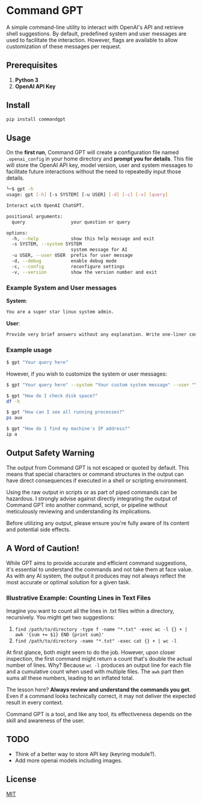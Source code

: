 # Command GPT

A simple command-line utility to interact with OpenAI's API and retrieve shell suggestions. By default, predefined system and user messages are used to facilitate the interaction. However, flags are available to allow customization of these messages per request.

## Prerequisites

1. **Python 3**
2. **OpenAI API Key**

## Install

```bash
pip install commandgpt
```

## Usage
On the **first run**, Command GPT will create a configuration file named `.openai_config` in your home directory and **prompt you for details**. This file will store the OpenAI API key, model version, user and system messages to facilitate future interactions without the need to repeatedly input those details.

```bash 
└─$ gpt -h                                                        
usage: gpt [-h] [-s SYSTEM] [-u USER] [-d] [-c] [-v] [query]

Interact with OpenAI ChatGPT.

positional arguments:
  query                 your question or query

options:
  -h, --help            show this help message and exit
  -s SYSTEM, --system SYSTEM
                        system message for AI
  -u USER, --user USER  prefix for user message
  -d, --debug           enable debug mode
  -c, --config          reconfigure settings
  -v, --version         show the version number and exit
```


### Example System and User messages

**System**: 
```bash
You are a super star linux system admin.
```
**User**:
```bash
Provide very brief answers without any explanation. Write one-liner commands as answers.
```

### Example usage

```bash
$ gpt "Your query here"
```

However, if you wish to customize the system or user messages:

```bash
$ gpt "Your query here" --system "Your custom system message" --user "Your custom user prefix"
```

```bash
$ gpt "How do I check disk space?"
df -h

```

```bash
$ gpt "How can I see all running processes?"
ps aux
```
```bash
$ gpt "How do I find my machine's IP address?"
ip a
```

## Output Safety Warning

The output from Command GPT is not escaped or quoted by default. This means that special characters or command structures in the output can have direct consequences if executed in a shell or scripting environment.

Using the raw output in scripts or as part of piped commands can be hazardous. I strongly advise against directly integrating the output of Command GPT into another command, script, or pipeline without meticulously reviewing and understanding its implications.

Before utilizing any output, please ensure you're fully aware of its content and potential side effects. 

## A Word of Caution!

While GPT aims to provide accurate and efficient command suggestions, it's essential to understand the commands and not take them at face value. As with any AI system, the output it produces may not always reflect the most accurate or optimal solution for a given task.

### Illustrative Example: Counting Lines in Text Files

Imagine you want to count all the lines in .txt files within a directory, recursively. You might get two suggestions:

1. `find /path/to/directory -type f -name "*.txt" -exec wc -l {} + | awk '{sum += $1} END {print sum}'`
2. `find /path/to/directory -name "*.txt" -exec cat {} + | wc -l `

At first glance, both might seem to do the job. However, upon closer inspection, the first command might return a count that's double the actual number of lines. Why? Because `wc -l` produces an output line for each file and a cumulative count when used with multiple files. The `awk` part then sums all these numbers, leading to an inflated total.

The lesson here? **Always review and understand the commands you get**. Even if a command looks technically correct, it may not deliver the expected result in every context.

Command GPT is a tool, and like any tool, its effectiveness depends on the skill and awareness of the user.

## TODO
 - Think of a better way to store API key (keyring module?).
 - Add more openai models including images.

## License

[MIT](https://choosealicense.com/licenses/mit/)
